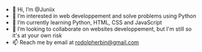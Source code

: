 - 👋 Hi, I’m @Juniix
- 👀 I’m interested in web developpement and solve problems using Python
- 🌱 I’m currently learning Python, HTML, CSS and JavaScript
- 💞️ I’m looking to collaborate on websites developpement, but I'm still so it's at your own risk
- 📫 Reach me by email at rodolpherbin@gmail.com

<!---
Juniix/Juniix is a ✨ special ✨ repository because its `README.md` (this file) appears on your GitHub profile.
You can click the Preview link to take a look at your changes.
--->
